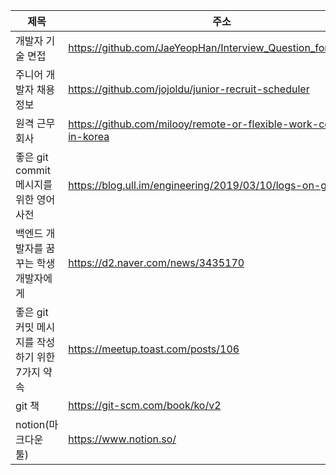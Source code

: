 | 제목                                            | 주소                                                         |
| ----------------------------------------------- | ------------------------------------------------------------ |
| 개발자 기술 면접                                | https://github.com/JaeYeopHan/Interview_Question_for_Beginner |
| 주니어 개발자 채용 정보                         | https://github.com/jojoldu/junior-recruit-scheduler          |
| 원격 근무 회사                                  | https://github.com/milooy/remote-or-flexible-work-company-in-korea |
| 좋은 git commit 메시지를 위한 영어 사전         | https://blog.ull.im/engineering/2019/03/10/logs-on-git.html  |
| 백엔드 개발자를 꿈꾸는 학생개발자에게           | https://d2.naver.com/news/3435170                            |
| 좋은 git 커밋 메시지를 작성하기 위한 7가지 약속 | https://meetup.toast.com/posts/106                           |
| git 책                                          | https://git-scm.com/book/ko/v2                               |
| notion(마크다운 툴)                             | https://www.notion.so/                                       |